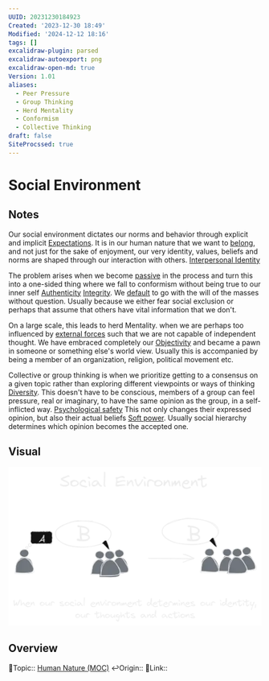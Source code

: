 ```yaml
---
UUID: 20231230184923
Created: '2023-12-30 18:49'
Modified: '2024-12-12 18:16'
tags: []
excalidraw-plugin: parsed
excalidraw-autoexport: png
excalidraw-open-md: true
Version: 1.01
aliases:
  - Peer Pressure
  - Group Thinking
  - Herd Mentality
  - Conformism
  - Collective Thinking
draft: false
SiteProcssed: true
---
```


# Social Environment

## Notes

Our social environment dictates our norms and behavior through explicit and implicit [Expectations](/notes/expectations.md). It is in our human nature that we want to [belong](/notes/inclusion.md), and not just for the sake of enjoyment, our very identity, values, beliefs and norms are shaped through our interaction with others. [Interpersonal Identity](/notes/interpersonal-identity.md)

The problem arises when we become [passive](/notes/helplessness.md) in the process and turn this into a one-sided thing where we fall to conformism without being true to our inner self [Authenticity](/notes/authenticity.md) [Integrity](/notes/integrity.md). We [default](/notes/defaults.md) to go with the will of the masses without question. Usually because we either fear social exclusion or perhaps that assume that others have vital information that we don't.

On a large scale, this leads to herd Mentality. when we are perhaps too influenced by [external forces](/notes/external-influence.md) such that we are not capable of independent thought. We have embraced completely our [Objectivity](/notes/objectivity.md) and became a pawn in someone or something else's world view.
Usually this is accompanied by being a member of an organization, religion, political movement etc.

Collective or group thinking is when we prioritize getting to a consensus on a given topic rather than exploring different viewpoints or ways of thinking [Diversity](/notes/diversity.md). This doesn't have to be conscious, members of a group can feel pressure, real or imaginary, to have the same opinion as the group, in a self-inflicted way. [Psychological safety](/notes/psychological-safety.md) This not only changes their expressed opinion, but also their actual beliefs [Soft power](/notes/soft-power.md).
Usually social hierarchy determines which opinion becomes the accepted one.

## Visual

![Social Environment.webp](/notes/social-environment.webp)

## Overview
🔼Topic:: [Human Nature (MOC)](/mocs/human-nature-moc.md)
↩️Origin::
🔗Link::


